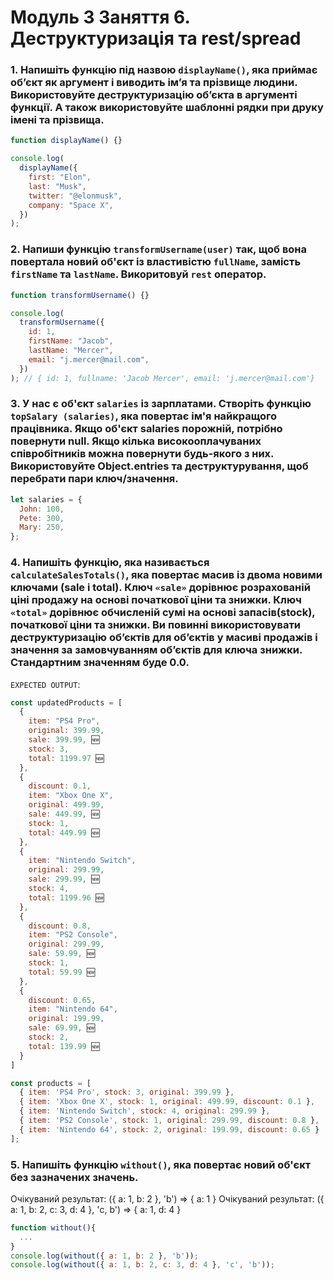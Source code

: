 # Модуль 3 Заняття 6. Деструктуризація та rest/spread

### 1. Напишіть функцію під назвою `displayName()`, яка приймає об’єкт як аргумент і виводить ім’я та прізвище людини. Використовуйте деструктуризацію об’єкта в аргументі функції. А також використовуйте шаблонні рядки при друку імені та прізвища.
```js
function displayName() {}

console.log(
  displayName({
    first: "Elon",
    last: "Musk",
    twitter: "@elonmusk",
    company: "Space X",
  })
);
```

### 2. Напиши функцію `transformUsername(user)` так, щоб вона повертала новий об'єкт із властивістю `fullName`, замість `firstName` та `lastName`. Викоритовуй `rest` оператор.

```js
function transformUsername() {}

console.log(
  transformUsername({
    id: 1,
    firstName: "Jacob",
    lastName: "Mercer",
    email: "j.mercer@mail.com",
  })
); // { id: 1, fullname: 'Jacob Mercer', email: 'j.mercer@mail.com'}
```

### 3. У нас є об'єкт `salaries` із зарплатами. Створіть функцію `topSalary (salaries)`, яка повертає ім'я найкращого працівника. Якщо об'єкт salaries порожній, потрібно повернути null. Якщо кілька високооплачуваних співробітників можна повернути будь-якого з них. Використовуйте Object.entries та деструктурування, щоб перебрати пари ключ/значення.
```js
let salaries = {
  John: 100,
  Pete: 300,
  Mary: 250,
};
```

### 4. Напишіть функцію, яка називається `calculateSalesTotals()`, яка повертає масив із двома новими ключами (sale і total). Ключ `«sale»` дорівнює розрахованій ціні продажу на основі початкової ціни та знижки. Ключ `«total»` дорівнює обчисленій сумі на основі запасів(stock), початкової ціни та знижки. Ви повинні використовувати деструктуризацію об’єктів для об’єктів у масиві продажів і значення за замовчуванням об’єктів для ключа знижки. Стандартним значенням буде 0.0.
`EXPECTED OUTPUT`:
```js
const updatedProducts = [
  {
    item: "PS4 Pro",
    original: 399.99,
    sale: 399.99, 🆕
    stock: 3,
    total: 1199.97 🆕
  },
  {
    discount: 0.1,
    item: "Xbox One X",
    original: 499.99,
    sale: 449.99, 🆕
    stock: 1,
    total: 449.99 🆕
  },
  {
    item: "Nintendo Switch",
    original: 299.99,
    sale: 299.99, 🆕
    stock: 4,
    total: 1199.96 🆕
  },
  {
    discount: 0.8,
    item: "PS2 Console",
    original: 299.99,
    sale: 59.99, 🆕
    stock: 1,
    total: 59.99 🆕
  },
  {
    discount: 0.65,
    item: "Nintendo 64",
    original: 199.99,
    sale: 69.99, 🆕
    stock: 2,
    total: 139.99 🆕
  }
]
```
```js
const products = [
  { item: 'PS4 Pro', stock: 3, original: 399.99 },
  { item: 'Xbox One X', stock: 1, original: 499.99, discount: 0.1 },
  { item: 'Nintendo Switch', stock: 4, original: 299.99 },
  { item: 'PS2 Console', stock: 1, original: 299.99, discount: 0.8 },
  { item: 'Nintendo 64', stock: 2, original: 199.99, discount: 0.65 }
];
```

### 5. Напишіть функцію `without()`, яка повертає новий об'єкт без зазначених значень.
Очікуваний результат: ({ a: 1, b: 2 }, 'b') => { a: 1 }
Очікуваний результат: ({ a: 1, b: 2, с: 3, d: 4 }, 'c, b') => { a: 1, d: 4 }
```js
function without(){
  ...
}
console.log(without({ a: 1, b: 2 }, 'b'));
console.log(without({ a: 1, b: 2, c: 3, d: 4 }, 'c', 'b'));
```
